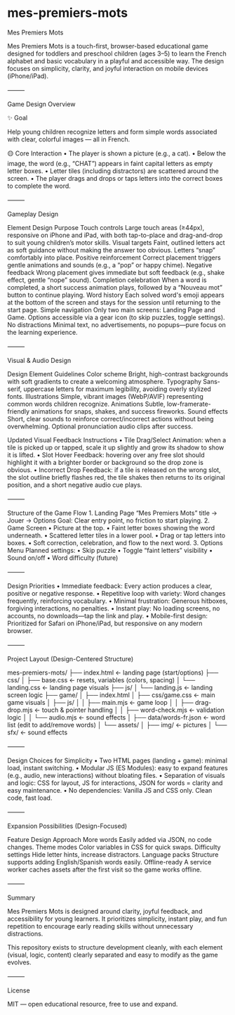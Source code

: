 # mes-premiers-mots
Mes Premiers Mots

Mes Premiers Mots is a touch-first, browser-based educational game designed for toddlers and preschool children (ages 3–5) to learn the French alphabet and basic vocabulary in a playful and accessible way. The design focuses on simplicity, clarity, and joyful interaction on mobile devices (iPhone/iPad).

⸻

Game Design Overview

✨ Goal

Help young children recognize letters and form simple words associated with clear, colorful images — all in French.

🟡 Core Interaction
	•	The player is shown a picture (e.g., a cat).
	•	Below the image, the word (e.g., “CHAT”) appears in faint capital letters as empty letter boxes.
	•	Letter tiles (including distractors) are scattered around the screen.
	•	The player drags and drops or taps letters into the correct boxes to complete the word.

⸻

Gameplay Design

Element	Design Purpose
Touch controls	Large touch areas (≥44px), responsive on iPhone and iPad, with both tap-to-place and drag-and-drop to suit young children’s motor skills.
Visual targets	Faint, outlined letters act as soft guidance without making the answer too obvious. Letters “snap” comfortably into place.
Positive reinforcement	Correct placement triggers gentle animations and sounds (e.g., a “pop” or happy chime).
Negative feedback	Wrong placement gives immediate but soft feedback (e.g., shake effect, gentle “nope” sound).
Completion celebration	When a word is completed, a short success animation plays, followed by a “Nouveau mot” button to continue playing.
Word history        Each solved word's emoji appears at the bottom of the screen and stays for the session until returning to the start page.
Simple navigation	Only two main screens: Landing Page and Game. Options accessible via a gear icon (to skip puzzles, toggle settings).
No distractions	Minimal text, no advertisements, no popups—pure focus on the learning experience.


⸻

Visual & Audio Design

Design Element	Guidelines
Color scheme	Bright, high-contrast backgrounds with soft gradients to create a welcoming atmosphere.
Typography	Sans-serif, uppercase letters for maximum legibility, avoiding overly stylized fonts.
Illustrations	Simple, vibrant images (WebP/AVIF) representing common words children recognize.
Animations	Subtle, low-framerate-friendly animations for snaps, shakes, and success fireworks.
Sound effects	Short, clear sounds to reinforce correct/incorrect actions without being overwhelming. Optional pronunciation audio clips after success.


Updated Visual Feedback Instructions
        •       Tile Drag/Select Animation: when a tile is picked up or tapped, scale it up slightly and grow its shadow to show it is lifted.
        •       Slot Hover Feedback: hovering over any free slot should highlight it with a brighter border or background so the drop zone is obvious.
        •       Incorrect Drop Feedback: if a tile is released on the wrong slot, the slot outline briefly flashes red, the tile shakes then returns to its original position, and a short negative audio cue plays.


⸻

Structure of the Game Flow
	1.	Landing Page
“Mes Premiers Mots” title → Jouer → Options
Goal: Clear entry point, no friction to start playing.
	2.	Game Screen
	•	Picture at the top.
	•	Faint letter boxes showing the word underneath.
	•	Scattered letter tiles in a lower pool.
	•	Drag or tap letters into boxes.
	•	Soft correction, celebration, and flow to the next word.
	3.	Options Menu
Planned settings:
	•	Skip puzzle
	•	Toggle “faint letters” visibility
	•	Sound on/off
	•	Word difficulty (future)

⸻

Design Priorities
	•	Immediate feedback: Every action produces a clear, positive or negative response.
	•	Repetitive loop with variety: Word changes frequently, reinforcing vocabulary.
	•	Minimal frustration: Generous hitboxes, forgiving interactions, no penalties.
	•	Instant play: No loading screens, no accounts, no downloads—tap the link and play.
	•	Mobile-first design: Prioritized for Safari on iPhone/iPad, but responsive on any modern browser.

⸻

Project Layout (Design-Centered Structure)

mes-premiers-mots/
├── index.html          ← landing page (start/options)
├── css/
│   ├── base.css        ← resets, variables (colors, spacing)
│   └── landing.css     ← landing page visuals
├── js/
│   └── landing.js      ← landing screen logic
├── game/
│   ├── index.html
│   ├── css/game.css    ← main game visuals
│   ├── js/
│   │   ├── main.mjs        ← game loop
│   │   ├── drag-drop.mjs   ← touch & pointer handling
│   │   ├── word-check.mjs  ← validation logic
│   │   └── audio.mjs       ← sound effects
│   ├── data/words-fr.json ← word list (edit to add/remove words)
│   └── assets/
│       ├── img/            ← pictures
│       └── sfx/            ← sound effects


⸻

Design Choices for Simplicity
	•	Two HTML pages (landing + game): minimal load, instant switching.
	•	Modular JS (ES Modules): easy to expand features (e.g., audio, new interactions) without bloating files.
	•	Separation of visuals and logic: CSS for layout, JS for interactions, JSON for words = clarity and easy maintenance.
	•	No dependencies: Vanilla JS and CSS only. Clean code, fast load.

⸻

Expansion Possibilities (Design-Focused)

Feature	Design Approach
More words	Easily added via JSON, no code changes.
Theme modes	Color variables in CSS for quick swaps.
Difficulty settings	Hide letter hints, increase distractors.
Language packs	Structure supports adding English/Spanish words easily.
Offline-ready   A service worker caches assets after the first visit so the game works offline.


⸻

Summary

Mes Premiers Mots is designed around clarity, joyful feedback, and accessibility for young learners. It prioritizes simplicity, instant play, and fun repetition to encourage early reading skills without unnecessary distractions.

This repository exists to structure development cleanly, with each element (visual, logic, content) clearly separated and easy to modify as the game evolves.

⸻

License

MIT — open educational resource, free to use and expand.
